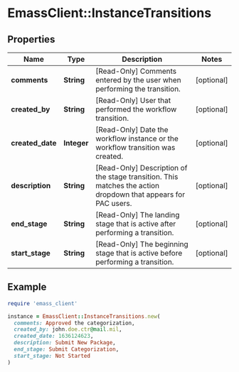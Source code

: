 # EmassClient::InstanceTransitions

## Properties

| Name | Type | Description | Notes |
| ---- | ---- | ----------- | ----- |
| **comments** | **String** | [Read-Only] Comments entered by the user when performing the transition. | [optional] |
| **created_by** | **String** | [Read-Only] User that performed the workflow transition. | [optional] |
| **created_date** | **Integer** | [Read-Only] Date the workflow instance or the workflow transition was created. | [optional] |
| **description** | **String** | [Read-Only] Description of the stage transition. This matches the action dropdown that appears for PAC users. | [optional] |
| **end_stage** | **String** | [Read-Only] The landing stage that is active after performing a transition. | [optional] |
| **start_stage** | **String** | [Read-Only] The beginning stage that is active before performing a transition. | [optional] |

## Example

```ruby
require 'emass_client'

instance = EmassClient::InstanceTransitions.new(
  comments: Approved the categorization,
  created_by: john.doe.ctr@mail.mil,
  created_date: 1636124623,
  description: Submit New Package,
  end_stage: Submit Categorization,
  start_stage: Not Started
)
```

